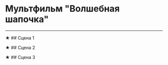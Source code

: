 # Мультфильм **"Волшебная шапочка"**
---------------------------------------------
★ ## Сцена 1

★ ## Сцена 2

★ ## Сцена 3

